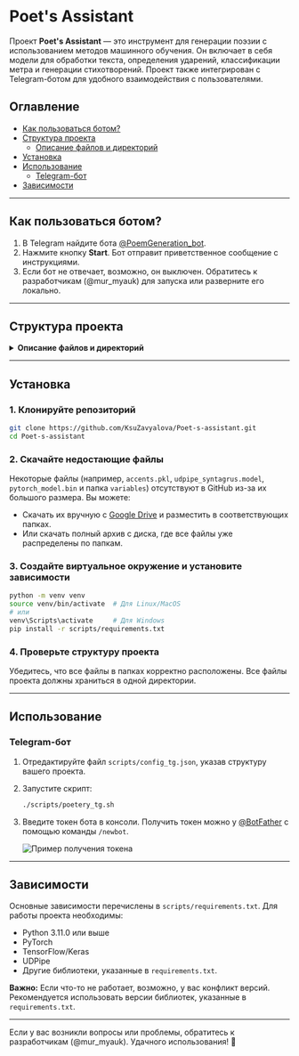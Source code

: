 # Poet's Assistant

Проект **Poet's Assistant** — это инструмент для генерации поэзии с использованием методов машинного обучения. Он включает в себя модели для обработки текста, определения ударений, классификации метра и генерации стихотворений. Проект также интегрирован с Telegram-ботом для удобного взаимодействия с пользователями.

## Оглавление
- [Как пользоваться ботом?](#как-пользоваться-ботом)
- [Структура проекта](#структура-проекта)
  - [Описание файлов и директорий](#описание-файлов-и-директорий)
- [Установка](#установка)
- [Использование](#использование)
  - [Telegram-бот](#telegram-бот)
- [Зависимости](#зависимости)

---

## Как пользоваться ботом?

1. В Telegram найдите бота [@PoemGeneration_bot](https://web.telegram.org/a/#7937455086).
2. Нажмите кнопку **Start**. Бот отправит приветственное сообщение с инструкциями.
3. Если бот не отвечает, возможно, он выключен. Обратитесь к разработчикам (@mur_myauk) для запуска или разверните его локально.

---

## Структура проекта

<details>
<summary><strong>Описание файлов и директорий</strong></summary>

#### `poetrydict/`
- **bad_signature1.dat**: Файл с данными для обработки текста (например, исключения или специфические правила).
- **collocation_accents.dat**: Файл с данными о коллокациях и ударениях, используемых для анализа текста.

#### `models/`
- **seeds.pkl**: Серии данных (например, начальные значения или шаблоны) для генерации поэзии.
- **stressed_long_poetry_generator_medium/**: Директория с моделью GPT для генерации стихов.
  - **archive/**: Архивные файлы модели.
  - **config.json**: Конфигурация модели.
  - **pytorch_model.bin**: Веса модели PyTorch.
  - **tokenizer_config.json**: Конфигурация токенизатора.
  - **vocab.txt**: Словарь токенизатора.
- **udpipe_syntagrus.model**: Модель UDPipe для морфологического анализа текста.

#### `py/`
- **generative_poetry/**: Скрипты для генерации поэзии.
- **arabize.py**: Скрипт для транслитерации текста.
- **break_to_syllables.py**: Разделение текста на слоги.
- **init_logging.py**: Настройка логирования.
- **long_poem_generator2.py**: Генератор длинных стихотворений.
- **metre_classifier.py**: Классификатор метра стихотворений.
- **poetry_alignment.py**: Выравнивание текста по метрическим шаблонам.
- **poetry_seeds.py**: Скрипт для работы с начальными данными (seeds).
- **stressed_gpt_tokenizer.py**: Токенизатор для модели GPT с учетом ударений.
- **temp_gpt_poetry_generation.py**: Временный скрипт для генерации стихов с использованием GPT.
- **udpipe_parser.py**: Парсер для работы с моделью UDPipe.
- **whitespace_normalization.py**: Нормализация пробелов в тексте.
- **poetry/**: Поддиректория с модулями для фонетического анализа.
  - **phonetic.py**: Фонетический анализ текста.
- **transcriptor_models/**: Модели для транскрипции текста.
  - **rusyllab.py**: Модуль для работы с русскими слогами.
  - **stress_model.py**: Модель для определения ударений.

#### `scripts/`
- **config_tg.json**: Конфигурационный файл для Telegram-бота.
- **poetery_tg.sh**: Скрипт для запуска Telegram-бота.
- **poetry_bot.db**: База данных для хранения информации, связанной с ботом.
- **requirements.txt**: Список зависимостей для установки.

#### `tmp/`
- **accents.pkl**: Временный файл с данными об ударениях.

#### `stress_model/`
- **nn_stress.cfg**: Конфигурация нейронной сети для определения ударений.
- **nn_stress.model**: Модель нейронной сети для определения ударений.
- **keras_metadata.pb**: Метаданные модели Keras.
- **saved_model.pb**: Сохраненная модель TensorFlow.
- **variables/**: Директория с переменными модели.
  - **variables.data-00000-of-00001**: Данные переменных модели.
  - **variables.index**: Индекс переменных модели.

</details>

---

## Установка

### 1. Клонируйте репозиторий
```bash
git clone https://github.com/KsuZavyalova/Poet-s-assistant.git
cd Poet-s-assistant
```

### 2. Скачайте недостающие файлы
Некоторые файлы (например, `accents.pkl`, `udpipe_syntagrus.model`, `pytorch_model.bin` и папка `variables`) отсутствуют в GitHub из-за их большого размера. Вы можете:
- Скачать их вручную с [Google Drive](https://drive.google.com/drive/u/1/folders/1pIXtKtZX5eP5VMYJ5UeVUIj7jiuK_zGV) и разместить в соответствующих папках.
- Или скачать полный архив с диска, где все файлы уже распределены по папкам.

### 3. Создайте виртуальное окружение и установите зависимости
```bash
python -m venv venv
source venv/bin/activate  # Для Linux/MacOS
# или
venv\Scripts\activate     # Для Windows
pip install -r scripts/requirements.txt
```

### 4. Проверьте структуру проекта
Убедитесь, что все файлы в папках корректно расположены. Все файлы проекта должны храниться в одной директории.

---

## Использование

### Telegram-бот

1. Отредактируйте файл `scripts/config_tg.json`, указав структуру вашего проекта.
2. Запустите скрипт:
   ```bash
   ./scripts/poetery_tg.sh
   ```
3. Введите токен бота в консоли. Получить токен можно у [@BotFather](https://t.me/BotFather) с помощью команды `/newbot`.

   ![Пример получения токена](https://github.com/user-attachments/assets/0a90e2a7-494e-4539-b059-3bb094f82511)

---

## Зависимости

Основные зависимости перечислены в `scripts/requirements.txt`. Для работы проекта необходимы:
- Python 3.11.0 или выше
- PyTorch
- TensorFlow/Keras
- UDPipe
- Другие библиотеки, указанные в `requirements.txt`.

**Важно:** Если что-то не работает, возможно, у вас конфликт версий. Рекомендуется использовать версии библиотек, указанные в `requirements.txt`.

---

Если у вас возникли вопросы или проблемы, обратитесь к разработчикам (@mur_myauk). Удачного использования! 🚀
